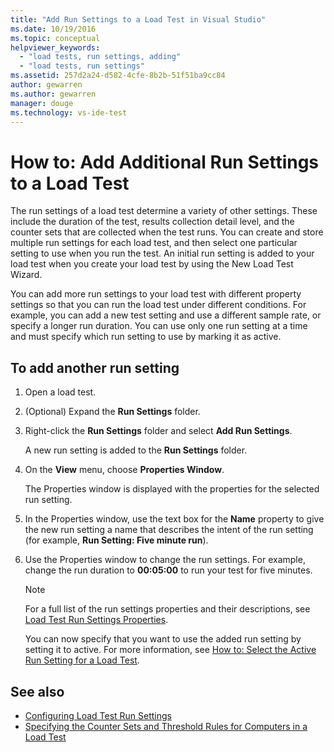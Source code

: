 ```yaml
---
title: "Add Run Settings to a Load Test in Visual Studio"
ms.date: 10/19/2016
ms.topic: conceptual
helpviewer_keywords:
  - "load tests, run settings, adding"
  - "load tests, run settings"
ms.assetid: 257d2a24-d582-4cfe-8b2b-51f51ba9cc84
author: gewarren
ms.author: gewarren
manager: douge
ms.technology: vs-ide-test
---
```

# How to: Add Additional Run Settings to a Load Test

The run settings of a load test determine a variety of other settings. These include the duration of the test, results collection detail level, and the counter sets that are collected when the test runs. You can create and store multiple run settings for each load test, and then select one particular setting to use when you run the test. An initial run setting is added to your load test when you create your load test by using the New Load Test Wizard.

 You can add more run settings to your load test with different property settings so that you can run the load test under different conditions. For example, you can add a new test setting and use a different sample rate, or specify a longer run duration. You can use only one run setting at a time and must specify which run setting to use by marking it as active.

## To add another run setting

1.  Open a load test.

2.  (Optional) Expand the **Run Settings** folder.

3.  Right-click the **Run Settings** folder and select **Add Run Settings**.

     A new run setting is added to the **Run Settings** folder.

4.  On the **View** menu, choose **Properties Window**.

     The Properties window is displayed with the properties for the selected run setting.

5.  In the Properties window, use the text box for the **Name** property to give the new run setting a name that describes the intent of the run setting (for example, **Run Setting: Five minute run**).

6.  Use the Properties window to change the run settings. For example, change the run duration to **00:05:00** to run your test for five minutes.

    > [!NOTE]
    > For a full list of the run settings properties and their descriptions, see [Load Test Run Settings Properties](../test/load-test-run-settings-properties.md).

     You can now specify that you want to use the added run setting by setting it to active. For more information, see [How to: Select the Active Run Setting for a Load Test](../test/how-to-select-the-active-run-setting-for-a-load-test.md).

## See also

- [Configuring Load Test Run Settings](../test/configure-load-test-run-settings.md)
- [Specifying the Counter Sets and Threshold Rules for Computers in a Load Test](../test/specify-counter-sets-and-threshold-rules-for-load-testing.md)